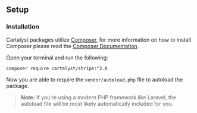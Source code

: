 ## Setup

### Installation

Cartalyst packages utilize [Composer](http://getcomposer.org), for more information on how to install Composer please read the [Composer Documentation](https://getcomposer.org/doc/00-intro.md).

Open your terminal and run the following:

```
composer require cartalyst/stripe:^2.0
```

Now you are able to require the `vendor/autoload.php` file to autoload the package.

> **Note:** If you're using a modern PHP framework like Laravel, the autoload file will be most likely automatically included for you.
